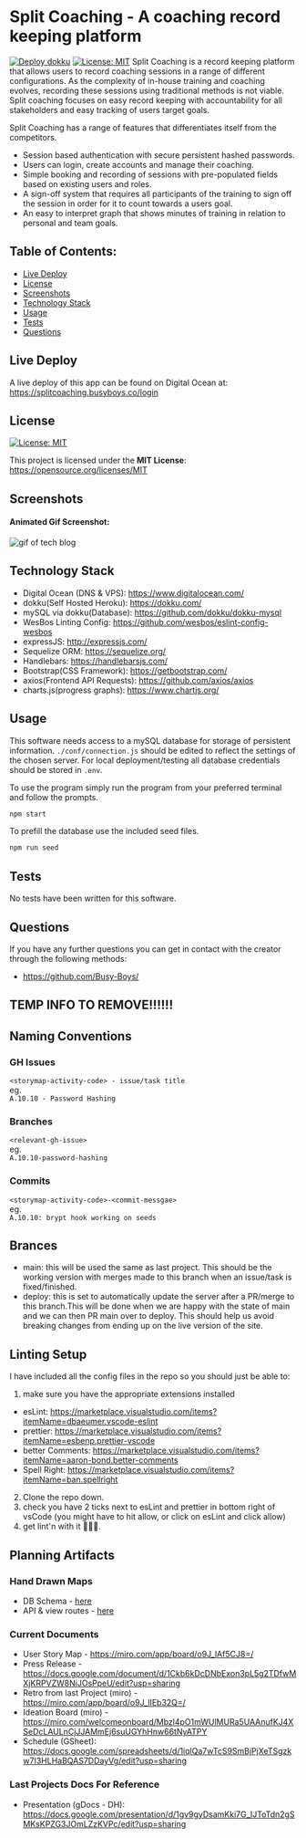 # Split Coaching - A coaching record keeping platform

[![Deploy dokku](https://github.com/busy-boys/project-2/actions/workflows/dokku-deploy.yml/badge.svg?branch=deploy)](https://github.com/busy-boys/project-2/actions/workflows/dokku-reply.yml)
[![License: MIT](https://img.shields.io/badge/License-MIT-yellow.svg)](https://opensource.org/licenses/MIT)
Split Coaching is a record keeping platform that allows users to record coaching sessions in a range of different configurations. As the complexity of in-house training and coaching evolves, recording these sessions using traditional methods is not viable. Split coaching focuses on easy record keeping with accountability for all stakeholders and easy tracking of users target goals.

Split Coaching has a range of features that differentiates itself from the competitors.

- Session based authentication with secure persistent hashed passwords.
- Users can login, create accounts and manage their coaching.
- Simple booking and recording of sessions with pre-populated fields based on existing users and roles.
- A sign-off system that requires all participants of the training to sign off the session in order for it to count towards a users goal.
- An easy to interpret graph that shows minutes of training in relation to personal and team goals.

## Table of Contents:

- [Live Deploy](#Live-Deploy)
- [License](#License)
- [Screenshots](#Screenshots)
- [Technology Stack](#Technology-Stack)
- [Usage](#Usage)
- [Tests](#Tests)
- [Questions](#Questions)

## Live Deploy

A live deploy of this app can be found on Digital Ocean at: https://splitcoaching.busyboys.co/login

## License

[![License: MIT](https://img.shields.io/badge/License-MIT-yellow.svg)](https://opensource.org/licenses/MIT)

This project is licensed under the **MIT License**: https://opensource.org/licenses/MIT

## Screenshots

#### Animated Gif Screenshot:

![gif of tech blog](./assets/screenshots/coaching.gif)

## Technology Stack

- Digital Ocean (DNS & VPS): https://www.digitalocean.com/
- dokku(Self Hosted Heroku): https://dokku.com/
- mySQL via dokku(Database): https://github.com/dokku/dokku-mysql
- WesBos Linting Config: https://github.com/wesbos/eslint-config-wesbos
- expressJS: http://expressjs.com/
- Sequelize ORM: https://sequelize.org/
- Handlebars: https://handlebarsjs.com/
- Bootstrap(CSS Framework): https://getbootstrap.com/
- axios(Frontend API Requests): https://github.com/axios/axios
- charts.js(progress graphs): https://www.chartjs.org/

## Usage

This software needs access to a mySQL database for storage of persistent information. `./conf/connection.js` should be edited to reflect the settings of the chosen server. For local deployment/testing all database credentials should be stored in `.env`.

To use the program simply run the program from your preferred terminal and follow the prompts.

```bash
npm start
```

To prefill the database use the included seed files.

```bash
npm run seed
```

## Tests

No tests have been written for this software.

## Questions

If you have any further questions you can get in contact with the creator through the following methods:

- https://github.com/Busy-Boys/

## TEMP INFO TO REMOVE!!!!!!

## Naming Conventions

### GH Issues

`<storymap-activity-code> - issue/task title`\
eg.\
`A.10.10 - Password Hashing`

### Branches

`<relevant-gh-issue>`\
eg.\
`A.10.10-password-hashing`

### Commits

`<storymap-activity-code>-<commit-messgae>`\
eg.\
`A.10.10: brypt hook working on seeds`

## Brances

- main: this will be used the same as last project. This should be the working version with merges made to this branch when an issue/task is fixed/finished.
- deploy: this is set to automatically update the server after a PR/merge to this branch.This will be done when we are happy with the state of main and we can then PR main over to deploy. This should help us avoid breaking changes from ending up on the live version of the site.

## Linting Setup

I have included all the config files in the repo so you should just be able to:

1. make sure you have the appropriate extensions installed

- esLint: https://marketplace.visualstudio.com/items?itemName=dbaeumer.vscode-eslint
- prettier: https://marketplace.visualstudio.com/items?itemName=esbenp.prettier-vscode
- better Comments: https://marketplace.visualstudio.com/items?itemName=aaron-bond.better-comments
- Spell Right: https://marketplace.visualstudio.com/items?itemName=ban.spellright

2. Clone the repo down.
3. check you have 2 ticks next to esLint and prettier in bottom right of vsCode (you might have to hit allow, or click on esLint and click allow)
4. get lint'n with it 🎵🎵🎵.

## Planning Artifacts

### Hand Drawn Maps

- DB Schema - [here](./assets/pdf/db-schema.pdf)
- API & view routes - [here](./assets/pdf/view-api-routes.pdf)

### Current Documents

- User Story Map - https://miro.com/app/board/o9J_lAf5CJ8=/
- Press Release - https://docs.google.com/document/d/1Ckb6kDcDNbExon3pL5g2TDfwMXjKRPVZW8NiJOsPpeU/edit?usp=sharing
- Retro from last Project (miro) - https://miro.com/app/board/o9J_lIEb32Q=/
- Ideation Board (miro) - https://miro.com/welcomeonboard/Mbzl4pO1mWUlMURa5UAAnufKJ4XSeDcLAULnCjJJAMmEj6suUGYhHnw66tNyATPY
- Schedule (GSheet): https://docs.google.com/spreadsheets/d/1iqlQa7wTcS9SmBjPjXeTSgzkw7I3HLHaBQAS7DDayVg/edit?usp=sharing

### Last Projects Docs For Reference

- Presentation (gDocs - DH): https://docs.google.com/presentation/d/1gv9gyDsamKki7G_IJToTdn2gSMKsKPZG3JOmLZzKVPc/edit?usp=sharing
